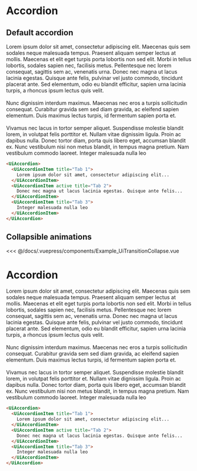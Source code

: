 # Accordion

## Default accordion
<div class="custom"> 
<UiAccordion>
  <UiAccordionItem title="Tab 1">Lorem ipsum dolor sit amet, consectetur adipiscing elit. Maecenas quis sem sodales neque malesuada tempus. Praesent aliquam semper lectus at mollis. Maecenas et elit eget turpis porta lobortis non sed elit. Morbi in tellus lobortis, sodales sapien nec, facilisis metus. Pellentesque nec lorem consequat, sagittis sem ac, venenatis urna. </UiAccordionItem>
  <UiAccordionItem active title="Tab 2">Donec nec magna ut lacus lacinia egestas. Quisque ante felis, pulvinar vel justo commodo, tincidunt placerat ante. Sed elementum, odio eu blandit efficitur, sapien urna lacinia turpis, a rhoncus ipsum lectus quis velit. <br><br>Nunc dignissim interdum maximus. Maecenas nec eros a turpis sollicitudin consequat. Curabitur gravida sem sed diam gravida, ac eleifend sapien elementum. Duis maximus lectus turpis, id fermentum sapien porta et. <br><br>Vivamus nec lacus in tortor semper aliquet. Suspendisse molestie blandit lorem, in volutpat felis porttitor et. Nullam vitae dignissim ligula. Proin ac dapibus nulla. Donec tortor diam, porta quis libero eget, accumsan blandit ex. Nunc vestibulum nisi non metus blandit, in tempus magna pretium. Nam vestibulum commodo laoreet.</UiAccordionItem>
  <UiAccordionItem title="Tab 3">Integer malesuada nulla leo</UiAccordionItem>
</UiAccordion>
</div>


```html
<UiAccordion>
  <UiAccordionItem title="Tab 1">
    Lorem ipsum dolor sit amet, consectetur adipiscing elit...
  </UiAccordionItem>
  <UiAccordionItem active title="Tab 2">
    Donec nec magna ut lacus lacinia egestas. Quisque ante felis...
  </UiAccordionItem>
  <UiAccordionItem title="Tab 3">
    Integer malesuada nulla leo
  </UiAccordionItem>
</UiAccordion>
```

## Collapsible animations

<div class="custom"> 
  <Example_UiTransitionCollapse />
</div>

<<< @/docs/.vuepress/components/Example_UiTransitionCollapse.vue

# Accordion
<div class="custom"> 
<UiAccordion>
  <UiAccordionItem title="Tab 1">Lorem ipsum dolor sit amet, consectetur adipiscing elit. Maecenas quis sem sodales neque malesuada tempus. Praesent aliquam semper lectus at mollis. Maecenas et elit eget turpis porta lobortis non sed elit. Morbi in tellus lobortis, sodales sapien nec, facilisis metus. Pellentesque nec lorem consequat, sagittis sem ac, venenatis urna. </UiAccordionItem>
  <UiAccordionItem active title="Tab 2">Donec nec magna ut lacus lacinia egestas. Quisque ante felis, pulvinar vel justo commodo, tincidunt placerat ante. Sed elementum, odio eu blandit efficitur, sapien urna lacinia turpis, a rhoncus ipsum lectus quis velit. <br><br>Nunc dignissim interdum maximus. Maecenas nec eros a turpis sollicitudin consequat. Curabitur gravida sem sed diam gravida, ac eleifend sapien elementum. Duis maximus lectus turpis, id fermentum sapien porta et. <br><br>Vivamus nec lacus in tortor semper aliquet. Suspendisse molestie blandit lorem, in volutpat felis porttitor et. Nullam vitae dignissim ligula. Proin ac dapibus nulla. Donec tortor diam, porta quis libero eget, accumsan blandit ex. Nunc vestibulum nisi non metus blandit, in tempus magna pretium. Nam vestibulum commodo laoreet.</UiAccordionItem>
  <UiAccordionItem title="Tab 3">Integer malesuada nulla leo</UiAccordionItem>
</UiAccordion>
</div>


```html
<UiAccordion>
  <UiAccordionItem title="Tab 1">
    Lorem ipsum dolor sit amet, consectetur adipiscing elit...
  </UiAccordionItem>
  <UiAccordionItem active title="Tab 2">
    Donec nec magna ut lacus lacinia egestas. Quisque ante felis...
  </UiAccordionItem>
  <UiAccordionItem title="Tab 3">
    Integer malesuada nulla leo
  </UiAccordionItem>
</UiAccordion>
```

